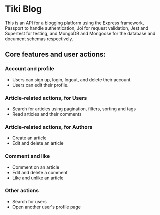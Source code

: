 # Tiki Blog

This is an API for a blogging platform using the Express framework, Passport to handle authentication, Joi for request validation, Jest and Supertest for testing, and MongoDB and Mongoose for the database and document schemas respectively.

## Core features and user actions:

### Account and profile

-   Users can sign up, login, logout, and delete their account.
-   Users can edit their profile.

### Article-related actions, for Users

-   Search for articles using pagination, filters, sorting and tags
-   Read articles and their comments

### Article-related actions, for Authors

-   Create an article
-   Edit and delete an article

### Comment and like

-   Comment on an article
-   Edit and delete a comment
-   Like and unlike an article

### Other actions

-   Search for users
-   Open another user's profile page
